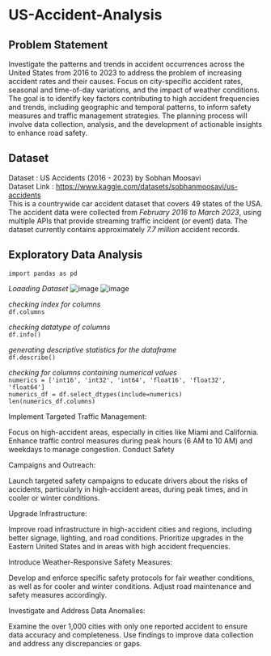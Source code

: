 # US-Accident-Analysis
## Problem Statement
Investigate the patterns and trends in accident occurrences across the United States from 2016 to 2023 to address the problem of increasing accident rates and their causes. Focus on city-specific accident rates, seasonal and time-of-day variations, and the impact of weather conditions. The goal is to identify key factors contributing to high accident frequencies and trends, including geographic and temporal patterns, to inform safety measures and traffic management strategies. The planning process will involve data collection, analysis, and the development of actionable insights to enhance road safety.

## Dataset
Dataset : US Accidents (2016 - 2023) by Sobhan Moosavi <br>
Dataset Link : https://www.kaggle.com/datasets/sobhanmoosavi/us-accidents <br>
This is a countrywide car accident dataset that covers 49 states of the USA. The accident data were collected from *February 2016 to March 2023*, using multiple APIs that provide streaming traffic incident (or event) data. The dataset currently contains approximately *7.7 million* accident records.

## Exploratory Data Analysis
`import pandas as pd`

*Loaading Dataset*
![image](https://github.com/user-attachments/assets/1fb3465c-dc6a-4695-a0ad-f8a360320de8)
![image](https://github.com/user-attachments/assets/b37ee6e2-64e5-4d89-a94e-025ddc59ff3c)

*checking index for columns* <br>
`df.columns` 

*checking datatype of columns* <br>
`df.info()`

*generating descriptive statistics for the dataframe* <br>
`df.describe()`

*checking for columns containing numerical values* <br>
`numerics = ['int16', 'int32', 'int64', 'float16', 'float32', 'float64']` <br>
`numerics_df = df.select_dtypes(include=numerics)` <br>
`len(numerics_df.columns)`

Implement Targeted Traffic Management:

Focus on high-accident areas, especially in cities like Miami and California. Enhance traffic control measures during peak hours (6 AM to 10 AM) and weekdays to manage congestion.
Conduct Safety

Campaigns and Outreach:

Launch targeted safety campaigns to educate drivers about the risks of accidents, particularly in high-accident areas, during peak times, and in cooler or winter conditions.

Upgrade Infrastructure:

Improve road infrastructure in high-accident cities and regions, including better signage, lighting, and road conditions. Prioritize upgrades in the Eastern United States and in areas with high accident frequencies.

Introduce Weather-Responsive Safety Measures:

Develop and enforce specific safety protocols for fair weather conditions, as well as for cooler and winter conditions. Adjust road maintenance and safety measures accordingly.

Investigate and Address Data Anomalies:

Examine the over 1,000 cities with only one reported accident to ensure data accuracy and completeness. Use findings to improve data collection and address any discrepancies or gaps.
